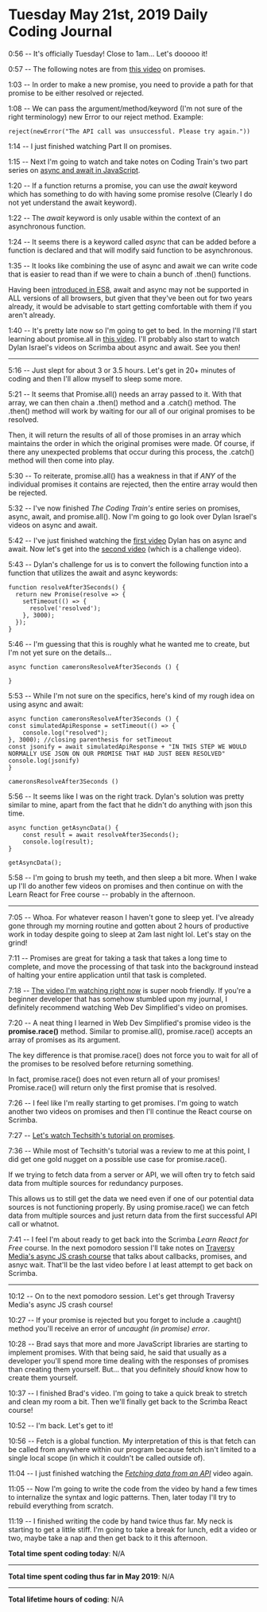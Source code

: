 # Tuesday May 21st, 2019 Daily Coding Journal

0:56 -- It's officially Tuesday! Close to 1am... Let's dooooo it!

0:57 -- The following notes are from [this video](https://www.youtube.com/watch?v=AwyoVjVXnLk) on promises.

1:03 -- In order to make a new promise, you need to provide a path for that promise to be either resolved or rejected.

1:08 -- We can pass the argument/method/keyword (I'm not sure of the right terminology) new Error to our reject method. Example:
```
reject(newError("The API call was unsuccessful. Please try again."))
```

1:14 -- I just finished watching Part II on promises. 

1:15 -- Next I'm going to watch and take notes on Coding Train's two part series on [async and await in JavaScript](https://www.youtube.com/watch?v=XO77Fib9tSI).

1:20 -- If a function returns a promise, you can use the *await* keyword which has something to do with having some promise resolve (Clearly I do not yet understand the await keyword).

1:22 -- The *await* keyword is only usable within the context of an asynchronous function.

1:24 -- It seems there is a keyword called *async* that can be added before a function is declared and that will modify said function to be asynchronous.

1:35 -- It looks like combining the use of async and await we can write code that is easier to read than if we were to chain a bunch of .then() functions. 

Having been [introduced in ES8](https://hackernoon.com/es8-was-released-and-here-are-its-main-new-features-ee9c394adf66), await and async may not be supported in ALL versions of all browsers, but given that they've been out for two years already, it would be advisable to start getting comfortable with them if you aren't already.

1:40 -- It's pretty late now so I'm going to get to bed. In the morning I'll start learning about promise.all in [this video](https://www.youtube.com/watch?v=01RTj1MWec0). I'll probably also start to watch Dylan Israel's videos on Scrimba about async and await. See you then!
___
5:16 -- Just slept for about 3 or 3.5 hours. Let's get in 20+ minutes of coding and then I'll allow myself to sleep some more.

5:21 -- It seems that Promise.all() needs an array passed to it. With that array, we can then chain a .then() method and a .catch() method. The .then() method will work by waiting for our all of our original promises to be resolved.

Then, it will return the results of all of those promises in an array which maintains the order in which the original promises were made. Of course, if there any unexpected problems that occur during this process, the .catch() method will then come into play.

5:30 -- To reiterate, promise.all() has a weakness in that if *ANY* of the individual promises it contains are rejected, then the entire array would then be rejected.

5:32 -- I've now finished *The Coding Train's* entire series on promises, async, await, and promise.all(). Now I'm going to go look over Dylan Israel's videos on async and await.

5:42 -- I've just finished watching the [first video](https://scrimba.com/p/p4Mrt9/cKLyeuy) Dylan has on async and await. Now let's get into the [second video](https://scrimba.com/p/p4Mrt9/c2vQ4Cg) (which is a challenge video).

5:43 -- Dylan's challenge for us is to convert the following function into a function that utilizes the await and async keywords:

```
function resolveAfter3Seconds() {
  return new Promise(resolve => {
    setTimeout(() => {
      resolve('resolved');
    }, 3000);
  });
}

```

5:46 -- I'm guessing that this is roughly what he wanted me to create, but I'm not yet sure on the details...
```
async function cameronsResolveAfter3Seconds () {

}
```

5:53 -- While I'm not sure on the specifics, here's kind of my rough idea on using async and await:

```
async function cameronsResolveAfter3Seconds () {
const simulatedApiResponse = setTimeout(() => {
    console.log("resolved");
}, 3000); //closing parenthesis for setTimeout
const jsonify = await simulatedApiResponse + "IN THIS STEP WE WOULD NORMALLY USE JSON ON OUR PROMISE THAT HAD JUST BEEN RESOLVED"
console.log(jsonify)
}

cameronsResolveAfter3Seconds ()
```

5:56 -- It seems like I was on the right track. Dylan's solution was pretty similar to mine, apart from the fact that he didn't do anything with json this time.

```
async function getAsyncData() {
    const result = await resolveAfter3Seconds();
    console.log(result);
}

getAsyncData();
```

5:58 -- I'm going to brush my teeth, and then sleep a bit more. When I wake up I'll do another few videos on promises and then continue on with the Learn React for Free course -- probably in the afternoon.
___
7:05 -- Whoa. For whatever reason I haven't gone to sleep yet. I've already gone through my morning routine and gotten about 2 hours of productive work in today despite going to sleep at 2am last night lol. Let's stay on the grind!

7:11 -- Promises are great for taking a task that takes a long time to complete, and move the processing of that task into the background instead of halting your entire application until that task is completed.

7:18 -- [The video I'm watching right now](https://www.youtube.com/watch?v=DHvZLI7Db8E) is super noob friendly. If you're a beginner developer that has somehow stumbled upon my journal, I definitely recommend watching Web Dev Simplified's video on promises.

7:20 -- A neat thing I learned in Web Dev Simplified's promise video is the **promise.race()** method. Similar to promise.all(), promise.race() accepts an array of promises as its argument.

The key difference is that promise.race() does not force you to wait for all of the promises to be resolved before returning something.

In fact, promise.race() does not even return all of your promises! Promise.race() will return only the first promise that is resolved.

7:26 -- I feel like I'm really starting to get promises. I'm going to watch another two videos on promises and then I'll continue the React course on Scrimba.

7:27 -- [Let's watch Techsith's tutorial on promises](https://www.youtube.com/watch?v=s6SH72uAn3Q).

7:36 -- While most of Techsith's tutorial was a review to me at this point, I did get one gold nugget on a possible use case for promise.race().

If we trying to fetch data from a server or API, we will often try to fetch said data from multiple sources for redundancy purposes.

This allows us to still get the data we need even if one of our potential data sources is not functioning properly. By using promise.race() we can fetch data from multiple sources and just return data from the first successful API call or whatnot.

7:41 -- I feel I'm about ready to get back into the Scrimba *Learn React for Free* course. In the next pomodoro session I'll take notes on [Traversy Media's async JS crash course](https://www.youtube.com/watch?v=PoRJizFvM7s) that talks about callbacks, promises, and asnyc wait. That'll be the last video before I at least attempt to get back on Scrimba.
___
10:12 -- On to the next pomodoro session. Let's get through Traversy Media's async JS crash course!

10:27 -- If your promise is rejected but you forget to include a .caught() method you'll receive an error of *uncaught (in promise) error*.

10:28 -- Brad says that more and more JavaScript libraries are starting to implement promises. With that being said, he said that usually as a developer you'll spend more time dealing with the responses of promises than creating them yourself. But... that you definitely *should* know how to create them yourself.

10:37 -- I finished Brad's video. I'm going to take a quick break to stretch and clean my room a bit. Then we'll finally get back to the Scrimba React course!

10:52 -- I'm back. Let's get to it!

10:56 -- Fetch is a global function. My interpretation of this is that fetch can be called from anywhere within our program because fetch isn't limited to a single local scope (in which it couldn't be called outside of).

11:04 -- I just finished watching the [*Fetching data from an API*](https://scrimba.com/p/p7P5Hd/c79Jask) video again.

11:05 -- Now I'm going to write the code from the video by hand a few times to internalize the syntax and logic patterns. Then, later today I'll try to rebuild everything from scratch.

11:19 -- I finished writing the code by hand twice thus far. My neck is starting to get a little stiff. I'm going to take a break for lunch, edit a video or two, maybe take a nap and then get back to it this afternoon.

**Total time spent coding today**: N/A
___
**Total time spent coding thus far in May 2019**: N/A 
___
**Total lifetime hours of coding**: N/A